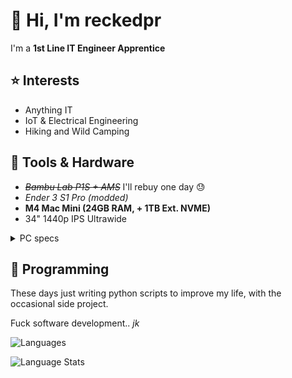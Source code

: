 # 👋 Hi, I'm reckedpr

I'm a **1st Line IT Engineer Apprentice**

## ⭐ Interests
- Anything IT
- IoT & Electrical Engineering
- Hiking and Wild Camping

## 🧰 Tools & Hardware
- ~~*Bambu Lab P1S + AMS*~~ I'll rebuy one day 😓
- *Ender 3 S1 Pro (modded)*
- **M4 Mac Mini (24GB RAM, + 1TB Ext. NVME)**
- 34" 1440p IPS Ultrawide
<details>
<summary>PC specs</summary>
  
Doesn't really get used these days, its under my bed with WoL + [parsec](https://parsec.app/) if I really need x86 windows for something. Otherwise parallels works wonders!

- **CPU:** i5 10500
- **GPU:** 3060Ti *(Deshroud, Undervolt, Repaste + pad)*
- **RAM:** 16GB DDR4
- **MOBO:** Asus TUF B460 Plus

</details>

## 💾 Programming
These days just writing python scripts to improve my life, with the occasional side project.

Fuck software development.. *jk*

![Languages](https://skillicons.dev/icons?i=py,cpp,html,css,js)

![Language Stats](https://github-readme-stats.vercel.app/api/top-langs/?username=reckedpr&layout=compact&theme=github_dark_dimmed)
